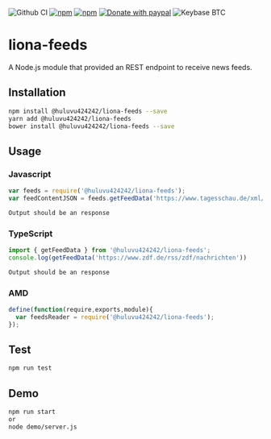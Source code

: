 ![Github CI](https://github.com/Huluvu424242/liona-feeds/workflows/Github%20CI/badge.svg)
[![npm](https://img.shields.io/npm/v/@huluvu424242/liona-feeds.svg)](https://www.npmjs.com/package/@huluvu424242/liona-feeds)
[![npm](https://img.shields.io/npm/dm/@huluvu424242/liona-feeds.svg)](https://www.npmjs.com/package/@huluvu424242/liona-feeds)
[![Donate with paypal](https://img.shields.io/badge/paypal-donate-yellow.svg)](https://paypal.me/huluvu424242)
![Keybase BTC](https://img.shields.io/keybase/btc/huluvu424242)

# liona-feeds
A Node.js module that provided an REST endpoint to receive news feeds.
## Installation 
```sh
npm install @huluvu424242/liona-feeds --save
yarn add @huluvu424242/liona-feeds
bower install @huluvu424242/liona-feeds --save
```
## Usage
### Javascript
```javascript
var feeds = require('@huluvu424242/liona-feeds');
var feedContentJSON = feeds.getFeedData('https://www.tagesschau.de/xml/atom/');
```
```sh
Output should be an response
```
### TypeScript
```typescript
import { getFeedData } from '@huluvu424242/liona-feeds';
console.log(getFeedData('https://www.zdf.de/rss/zdf/nachrichten'))
```
```sh
Output should be an response
```
### AMD
```javascript
define(function(require,exports,module){
  var feedsReader = require('@huluvu424242/liona-feeds');
});
```
## Test 
```sh
npm run test
```
## Demo 
```sh
npm run start
or
node demo/server.js
```

